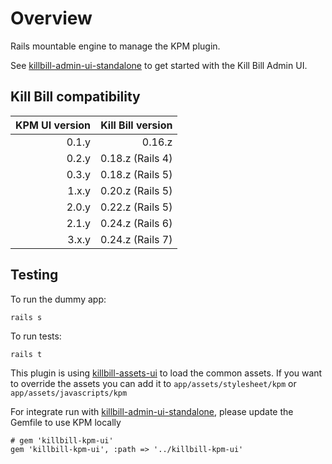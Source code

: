 Overview
========

Rails mountable engine to manage the KPM plugin.

See [killbill-admin-ui-standalone](https://github.com/killbill/killbill-admin-ui-standalone) to get started with the Kill Bill Admin UI.

Kill Bill compatibility
-----------------------

| KPM UI version | Kill Bill version |
|---------------:|------------------:|
|          0.1.y |            0.16.z |
|          0.2.y |  0.18.z (Rails 4) |
|          0.3.y |  0.18.z (Rails 5) |
|          1.x.y |  0.20.z (Rails 5) |
|          2.0.y |  0.22.z (Rails 5) |
|          2.1.y |  0.24.z (Rails 6) |
|          3.x.y |  0.24.z (Rails 7) |

Testing
-------

To run the dummy app:

```
rails s
```


To run tests:

```
rails t
```

This plugin is using [killbill-assets-ui](https://github.com/killbill/killbill-assets-ui) to load the common assets.
If you want to override the assets you can add it to ```app/assets/stylesheet/kpm``` or ```app/assets/javascripts/kpm```

For integrate run with [killbill-admin-ui-standalone](https://github.com/killbill/killbill-admin-ui-standalone), please update the Gemfile to use KPM locally

```
# gem 'killbill-kpm-ui'
gem 'killbill-kpm-ui', :path => '../killbill-kpm-ui'
```
